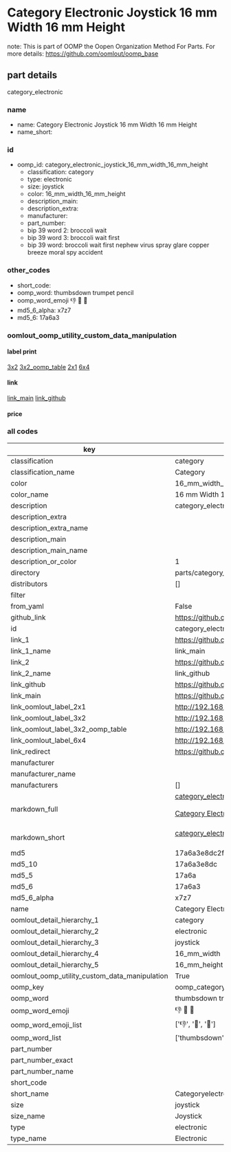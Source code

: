 # Category Electronic Joystick 16 mm Width 16 mm Height  

note: This is part of OOMP the Oopen Organization Method For Parts. For more details: https://github.com/oomlout/oomp_base

##  part details
  



category_electronic



### name
* name: Category Electronic Joystick 16 mm Width 16 mm Height
* name_short: 
### id
* oomp_id: category_electronic_joystick_16_mm_width_16_mm_height
  * classification: category
  * type: electronic
  * size: joystick
  * color: 16_mm_width_16_mm_height
  * description_main: 
  * description_extra: 
  * manufacturer: 
  * part_number: 
  * bip 39 word 2: broccoli wait
  * bip 39 word 3: broccoli wait first
  * bip 39 word: broccoli wait first nephew virus spray glare copper breeze moral spy accident

### other_codes
* short_code: 
* oomp_word: thumbsdown trumpet pencil
* oomp_word_emoji :thumbsdown: :trumpet: :pencil:
* md5_6_alpha: x7z7
* md5_6: 17a6a3






### oomlout_oomp_utility_custom_data_manipulation
#### label print
[3x2](http://192.168.1.245:1112/?label=oomp%20x7z7)
[3x2_oomp_table](http://192.168.1.108:1112/?label=oomp%20x7z7)
[2x1](http://192.168.1.242:1112/?label=oomp%20x7z7)
[6x4](http://192.168.1.55:1112/?label=oomp%20x7z7)    

#### link

[link_main](https://github.com/oomlout/oomlout_oomp_version_1_messy/tree/main/parts/category_electronic_joystick_16_mm_width_16_mm_height) [link_github](https://github.com/oomlout/oomlout_oomp_version_1_messy/tree/main/parts/category_electronic_joystick_16_mm_width_16_mm_height)                             

#### price







### all codes 
| key | value |  
| --- | --- |  
| classification | category |  
| classification_name | Category |  
| color | 16_mm_width_16_mm_height |  
| color_name | 16 mm Width 16 mm Height |  
| description | category_electronic |  
| description_extra |  |  
| description_extra_name |  |  
| description_main |  |  
| description_main_name |  |  
| description_or_color | 1  |  
| directory | parts/category_electronic_joystick_16_mm_width_16_mm_height |  
| distributors | [] |  
| filter |  |  
| from_yaml | False |  
| github_link | https://github.com/oomlout/oomlout_oomp_part_src/tree/main/parts/category_electronic_joystick_16_mm_width_16_mm_height |  
| id | category_electronic_joystick_16_mm_width_16_mm_height |  
| link_1 | https://github.com/oomlout/oomlout_oomp_version_1_messy/tree/main/parts/category_electronic_joystick_16_mm_width_16_mm_height |  
| link_1_name | link_main |  
| link_2 | https://github.com/oomlout/oomlout_oomp_version_1_messy/tree/main/parts/category_electronic_joystick_16_mm_width_16_mm_height |  
| link_2_name | link_github |  
| link_github | https://github.com/oomlout/oomlout_oomp_version_1_messy/tree/main/parts/category_electronic_joystick_16_mm_width_16_mm_height |  
| link_main | https://github.com/oomlout/oomlout_oomp_version_1_messy/tree/main/parts/category_electronic_joystick_16_mm_width_16_mm_height |  
| link_oomlout_label_2x1 | http://192.168.1.242:1112/?label=oomp%20x7z7 |  
| link_oomlout_label_3x2 | http://192.168.1.245:1112/?label=oomp%20x7z7 |  
| link_oomlout_label_3x2_oomp_table | http://192.168.1.108:1112/?label=oomp%20x7z7 |  
| link_oomlout_label_6x4 | http://192.168.1.55:1112/?label=oomp%20x7z7 |  
| link_redirect | https://github.com/oomlout/oomlout_oomp_version_1_messy/tree/main/parts/category_electronic_joystick_16_mm_width_16_mm_height |  
| manufacturer |  |  
| manufacturer_name |  |  
| manufacturers | [] |  
| markdown_full | [category_electronic_joystick_16_mm_width_16_mm_height](none)<br>[](none)<br>[Category Electronic Joystick 16 Mm Width 16 Mm Height](none)<br><br> |  
| markdown_short | [category_electronic_joystick_16_mm_width_16_mm_height](none)<br><br> |  
| md5 | 17a6a3e8dc2fec5b4bfa4944aefd98e3 |  
| md5_10 | 17a6a3e8dc |  
| md5_5 | 17a6a |  
| md5_6 | 17a6a3 |  
| md5_6_alpha | x7z7 |  
| name | Category Electronic Joystick 16 mm Width 16 mm Height |  
| oomlout_detail_hierarchy_1 | category |  
| oomlout_detail_hierarchy_2 | electronic |  
| oomlout_detail_hierarchy_3 | joystick |  
| oomlout_detail_hierarchy_4 | 16_mm_width |  
| oomlout_detail_hierarchy_5 | 16_mm_height |  
| oomlout_oomp_utility_custom_data_manipulation | True |  
| oomp_key | oomp_category_electronic_joystick_16_mm_width_16_mm_height |  
| oomp_word | thumbsdown trumpet pencil |  
| oomp_word_emoji | :thumbsdown: :trumpet: :pencil: |  
| oomp_word_emoji_list | [':thumbsdown:', ':trumpet:', ':pencil:'] |  
| oomp_word_list | ['thumbsdown', 'trumpet', 'pencil'] |  
| part_number |  |  
| part_number_exact |  |  
| part_number_name |  |  
| short_code |  |  
| short_name | Categoryelectronic |  
| size | joystick |  
| size_name | Joystick |  
| type | electronic |  
| type_name | Electronic |  
